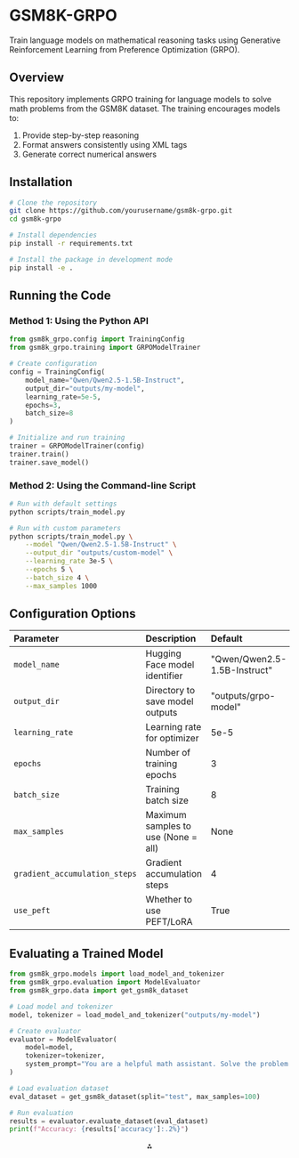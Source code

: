 # GSM8K-GRPO

Train language models on mathematical reasoning tasks using Generative Reinforcement Learning from Preference Optimization (GRPO).

## Overview

This repository implements GRPO training for language models to solve math problems from the GSM8K dataset. The training encourages models to:

1. Provide step-by-step reasoning
2. Format answers consistently using XML tags
3. Generate correct numerical answers

## Installation

```bash
# Clone the repository
git clone https://github.com/yourusername/gsm8k-grpo.git
cd gsm8k-grpo

# Install dependencies
pip install -r requirements.txt

# Install the package in development mode
pip install -e .
```


## Running the Code

### Method 1: Using the Python API

```python
from gsm8k_grpo.config import TrainingConfig
from gsm8k_grpo.training import GRPOModelTrainer

# Create configuration
config = TrainingConfig(
    model_name="Qwen/Qwen2.5-1.5B-Instruct",
    output_dir="outputs/my-model",
    learning_rate=5e-5,
    epochs=3,
    batch_size=8
)

# Initialize and run training
trainer = GRPOModelTrainer(config)
trainer.train()
trainer.save_model()
```


### Method 2: Using the Command-line Script

```bash
# Run with default settings
python scripts/train_model.py

# Run with custom parameters
python scripts/train_model.py \
    --model "Qwen/Qwen2.5-1.5B-Instruct" \
    --output_dir "outputs/custom-model" \
    --learning_rate 3e-5 \
    --epochs 5 \
    --batch_size 4 \
    --max_samples 1000
```


## Configuration Options

| Parameter | Description | Default |
| :-- | :-- | :-- |
| `model_name` | Hugging Face model identifier | "Qwen/Qwen2.5-1.5B-Instruct" |
| `output_dir` | Directory to save model outputs | "outputs/grpo-model" |
| `learning_rate` | Learning rate for optimizer | 5e-5 |
| `epochs` | Number of training epochs | 3 |
| `batch_size` | Training batch size | 8 |
| `max_samples` | Maximum samples to use (None = all) | None |
| `gradient_accumulation_steps` | Gradient accumulation steps | 4 |
| `use_peft` | Whether to use PEFT/LoRA | True |

## Evaluating a Trained Model

```python
from gsm8k_grpo.models import load_model_and_tokenizer
from gsm8k_grpo.evaluation import ModelEvaluator
from gsm8k_grpo.data import get_gsm8k_dataset

# Load model and tokenizer
model, tokenizer = load_model_and_tokenizer("outputs/my-model")

# Create evaluator
evaluator = ModelEvaluator(
    model=model,
    tokenizer=tokenizer,
    system_prompt="You are a helpful math assistant. Solve the problem step-by-step and give your final numerical answer between <answer></answer> tags."
)

# Load evaluation dataset
eval_dataset = get_gsm8k_dataset(split="test", max_samples=100)

# Run evaluation
results = evaluator.evaluate_dataset(eval_dataset)
print(f"Accuracy: {results['accuracy']:.2%}")
```

<div style="text-align: center">⁂</div>
